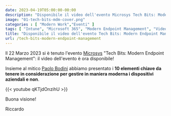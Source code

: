 ```yaml
---
date: 2023-04-19T05:00:00-00:00
description: "Disponibile il video dell'evento Microsys Tech Bits: Modern Endpoint Management, durante il quale io e Paolo Bodini abbiamo presentato i 10 elementi chiave da tenere in considerazione per gestire in maniera moderna i dispositivi aziendali e non."
image: "01-tech-bits-mdm-cover.png"
categories : [ "Modern Work","Eventi" ]
tags: [ "Intune", "Microsoft 365", "Modern Endpoint Management", "Video" ]
title: "Disponibile il video dell'evento Tech Bits: Modern Endpoint Management"
url: /tech-bits-modern-endpoint-management
---
```

Il 22 Marzo 2023 si è tenuto l'evento [Microsys](https://msys.it) "Tech Bits: Modern Endpoint Management": il video dell'evento è ora disponibile!

Insieme al mitico [Paolo Bodini](https://www.linkedin.com/in/paolo-bodini/) abbiamo presentato i **10 elementi chiave da tenere in considerazione per gestire in maniera moderna i dispositivi aziendali e non**.

{{< youtube qKTjdOnzihU >}}

Buona visione!

Riccardo
